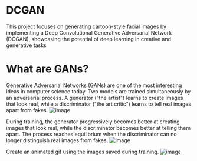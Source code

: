 # DCGAN
This project focuses on generating cartoon-style facial images by implementing a Deep Convolutional Generative Adversarial Network (DCGAN), showcasing the potential of deep learning in creative and generative tasks

# What are GANs?
Generative Adversarial Networks (GANs) are one of the most interesting ideas in computer science today. Two models are trained simultaneously by an adversarial process. A generator ("the artist") learns to create images that look real, while a discriminator ("the art critic") learns to tell real images apart from fakes.
![image](https://github.com/user-attachments/assets/52db89be-3ff4-4dfe-b3df-a2044ef2571f)

During training, the generator progressively becomes better at creating images that look real, while the discriminator becomes better at telling them apart. The process reaches equilibrium when the discriminator can no longer distinguish real images from fakes.
![image](https://github.com/user-attachments/assets/4c3f9861-7773-41aa-b3fc-dc4fadface70)

Create an animated gif using the images saved during training.
![image](https://github.com/Mohamad-Selawy/DCGAN/blob/main/Gif_image.gif)
